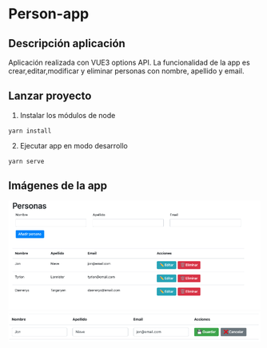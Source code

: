 # Person-app

## Descripción aplicación
Aplicación realizada con VUE3 options API. La funcionalidad de la app es crear,editar,modificar y eliminar personas con nombre, apellido y email.

## Lanzar proyecto
1. Instalar los módulos de node
```
yarn install
```
2. Ejecutar app en modo desarrollo
```
yarn serve
```

## Imágenes de la app
![home](./src/assets/home.png)
![home](./src/assets/editar.png)
